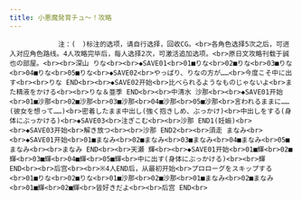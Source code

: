 ```yaml
---
title: 小悪魔発育チュ～！攻略
---
```


                注：(　)标注的选项，请自行选择，回收CG。<br>各角色选择5次之后，可进入对应角色路线。4人攻略完毕后，每人选择2次，可激活追加选项。<br>原日文攻略刊载于誠也の部屋。<br><br>深山 りな<br><br>◆SAVE01<br>01■りな<br>02■りな<br>03■りな<br>04■りな<br>05■りな<br>◆SAVE02<br>やっぱり、りなの方が……<br>今度こそ中に出す<br><br>りな END<br><br>◆SAVE02开始<br>比べられるようなものじゃないよ<br>また精液をかける<br><br>りな＆亜季 END<br><br>中清水 沙那<br><br>◆SAVE01开始<br>01■沙那<br>02■沙那<br>03■沙那<br>04■沙那<br>05■沙那<br>言われるままに……(彼女を想って……)<br>密着したまま中出し(強く抱きしめ、ぶっかけ)<br>中出しをする(身体にぶっかける)<br>◆SAVE03<br>注ぎこむ<br><br>沙那 END1(妊娠)<br><br>◆SAVE03开始<br>解き放つ<br><br>沙那 END2<br><br>須走 まなみ<br><br>◆SAVE01开始<br>01■まなみ<br>02■まなみ<br>03■まなみ<br>04■まなみ<br>05■まなみ<br><br>まなみ END<br><br>天瀬 輝<br><br>◆SAVE01开始<br>01■輝<br>02■輝<br>03■輝<br>04■輝<br>05■輝<br>中に出す(身体にぶっかける)<br><br>輝 END<br><br>后宫<br><br>※4人END后，从最初开始<br>プロローグをスキップする<br>01■りな<br>02■りな<br>01■沙那<br>02■沙那<br>01■まなみ<br>02■まなみ<br>01■輝<br>02■輝<br>皆好きだよ<br><br>后宫 END<br>
              
